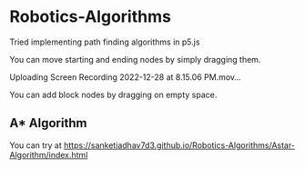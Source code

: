 
# Robotics-Algorithms

Tried implementing path finding algorithms in p5.js

You can move starting and ending nodes by simply dragging them.



Uploading Screen Recording 2022-12-28 at 8.15.06 PM.mov…


You can add block nodes by dragging on empty space.

## A* Algorithm

You can try at https://sanketjadhav7d3.github.io/Robotics-Algorithms/Astar-Algorithm/index.html
